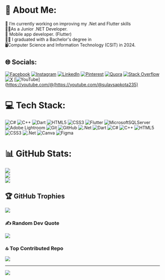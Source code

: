 # 💫 About Me:
🔭 I’m currently working on improving my .Net and Flutter skills<br>🧑‍💻As a Junior .NET Developer. <br>📱 Mobile app developer. (Flutter)<br>🧑‍🎓 I graduated with a Bachelor's degree in<br>🖥️Computer Science and Information Technology (CSIT) in 2024.<br>


## 🌐 Socials:
[![Facebook](https://img.shields.io/badge/Facebook-%231877F2.svg?logo=Facebook&logoColor=white)](https://facebook.com/https://facebook.com/sulav.sapkota.35https://facebook.com/sulav.sapkota.35) [![Instagram](https://img.shields.io/badge/Instagram-%23E4405F.svg?logo=Instagram&logoColor=white)](https://instagram.com/https://instagram.com/_.lushifer._) [![LinkedIn](https://img.shields.io/badge/LinkedIn-%230077B5.svg?logo=linkedin&logoColor=white)](https://linkedin.com/in/https://linkedin.com/in/sulav-sapkota-91948a246) [![Pinterest](https://img.shields.io/badge/Pinterest-%23E60023.svg?logo=Pinterest&logoColor=white)](https://pinterest.com/https://pinterest.com/sulavsapkota33) [![Quora](https://img.shields.io/badge/Quora-%23B92B27.svg?logo=Quora&logoColor=white)](https://quora.com/profile/https://quora.com/profile/Sulav-Sapkota-9) [![Stack Overflow](https://img.shields.io/badge/-Stackoverflow-FE7A16?logo=stack-overflow&logoColor=white)](https://stackoverflow.com/users/https://stackoverflow.com/users/sulav-sapkota) [![X](https://img.shields.io/badge/X-black.svg?logo=X&logoColor=white)](https://x.com/https://x.com/SulavSapkota007) [![YouTube](https://img.shields.io/badge/YouTube-%23FF0000.svg?logo=YouTube&logoColor=white)](https://youtube.com/@(https://youtube.com/@sulavsapkota235) 

# 💻 Tech Stack:
![C#](https://img.shields.io/badge/c%23-%23239120.svg?style=plastic&logo=csharp&logoColor=white) ![C++](https://img.shields.io/badge/c++-%2300599C.svg?style=plastic&logo=c%2B%2B&logoColor=white) ![Dart](https://img.shields.io/badge/dart-%230175C2.svg?style=plastic&logo=dart&logoColor=white) ![HTML5](https://img.shields.io/badge/html5-%23E34F26.svg?style=plastic&logo=html5&logoColor=white) ![CSS3](https://img.shields.io/badge/css3-%231572B6.svg?style=plastic&logo=css3&logoColor=white) ![Flutter](https://img.shields.io/badge/Flutter-%2302569B.svg?style=plastic&logo=Flutter&logoColor=white) ![MicrosoftSQLServer](https://img.shields.io/badge/Microsoft%20SQL%20Server-CC2927?style=plastic&logo=microsoft%20sql%20server&logoColor=white) ![Adobe Lightroom](https://img.shields.io/badge/Adobe%20Lightroom-31A8FF.svg?style=plastic&logo=Adobe%20Lightroom&logoColor=white) ![Git](https://img.shields.io/badge/git-%23F05033.svg?style=plastic&logo=git&logoColor=white) ![GitHub](https://img.shields.io/badge/github-%23121011.svg?style=plastic&logo=github&logoColor=white) ![.Net](https://img.shields.io/badge/.NET-5C2D91?style=plastic&logo=.net&logoColor=white) ![Dart](https://img.shields.io/badge/dart-%230175C2.svg?style=plastic&logo=dart&logoColor=white) ![C#](https://img.shields.io/badge/c%23-%23239120.svg?style=plastic&logo=csharp&logoColor=white) ![C++](https://img.shields.io/badge/c++-%2300599C.svg?style=plastic&logo=c%2B%2B&logoColor=white) ![HTML5](https://img.shields.io/badge/html5-%23E34F26.svg?style=plastic&logo=html5&logoColor=white) ![CSS3](https://img.shields.io/badge/css3-%231572B6.svg?style=plastic&logo=css3&logoColor=white) ![.Net](https://img.shields.io/badge/.NET-5C2D91?style=plastic&logo=.net&logoColor=white) ![Canva](https://img.shields.io/badge/Canva-%2300C4CC.svg?style=plastic&logo=Canva&logoColor=white) ![Figma](https://img.shields.io/badge/figma-%23F24E1E.svg?style=plastic&logo=figma&logoColor=white)
# 📊 GitHub Stats:
![](https://github-readme-stats.vercel.app/api?username=Sapkotasulav&theme=radical&hide_border=false&include_all_commits=true&count_private=false)<br/>
![](https://github-readme-streak-stats.herokuapp.com/?user=Sapkotasulav&theme=radical&hide_border=false)<br/>
![](https://github-readme-stats.vercel.app/api/top-langs/?username=Sapkotasulav&theme=radical&hide_border=false&include_all_commits=true&count_private=false&layout=compact)

## 🏆 GitHub Trophies
![](https://github-profile-trophy.vercel.app/?username=Sapkotasulav&theme=radical&no-frame=false&no-bg=true&margin-w=4)

### ✍️ Random Dev Quote
![](https://quotes-github-readme.vercel.app/api?type=horizontal&theme=tokyonight)

### 🔝 Top Contributed Repo
![](https://github-contributor-stats.vercel.app/api?username=Sapkotasulav&limit=5&theme=dark&combine_all_yearly_contributions=true)

---
[![](https://visitcount.itsvg.in/api?id=Sapkotasulav&icon=7&color=1)](https://visitcount.itsvg.in)

<!-- Proudly created with GPRM ( https://gprm.itsvg.in ) -->
